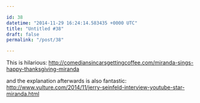 ```yaml
---

id: 38
datetime: "2014-11-29 16:24:14.583435 +0000 UTC"
title: "Untitled #38"
draft: false
permalink: "/post/38"

---
```


This is hilarious: http://comediansincarsgettingcoffee.com/miranda-sings-happy-thanksgiving-miranda

and the explanation afterwards is also fantastic: http://www.vulture.com/2014/11/jerry-seinfeld-interview-youtube-star-miranda.html
